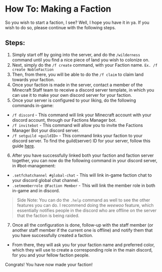 # How To: Making a Faction
So you wish to start a faction, I see? Well, I hope you have it in ya. If you wish to do so, please continue with the following steps.

## Steps:
1. Simply start off by going into the server, and do the `/wilderness` command until you find a nice piece of land you wish to colonize on.
2. Next, simply do the `/f create` command, with your Faction name. `Ex. /f create NobleFaction`
3. Then, from there, you will be able to do the `/f claim` to claim land towards your faction.
4. Once your faction is made in the server, contact a member of the Minecraft Staff team to receive a discord server template, in which you can use it to make your own discord server for your faction.
5. Once your server is configured to your liking, do the following commands in-game:
* `/f discord` - This command will link your Minecraft account with your discord account, through our Factions Manager bot.
* `/f invitebot` - This command will allow you to invite the Factions Manager Bot your discord server.
* `/f setguild <guildID>` - This command links your faction to your discord server. To find the guild(server) ID for your server, follow this guide [here](https://support.discord.com/hc/en-us/articles/206346498-Where-can-I-find-my-User-Server-Message-ID-).
6. After you have successfully linked both your faction and faction server together, you can now do the following command in your discord server, in #bot-management:
* `.setfchatchannel #global-chat` - This will link in-game faction chat to your discord global chat channel.
* `.setmemberrole @Faction Member` - This will link the member role in both in-game and in discord.
> Side Note: You can do the `.help` command as well to see the other features you can do. I recommend doing the *weewoo* feature, which essentially notifies people in the discord who are offline on the server that the faction is being raided.
7. Once all the configuration is done, follow-up with the staff member (or another staff member if the current one is offline) and notify them that you have successfully created a faction. 
* From there, they will ask you for your faction name and preferred color, which they will use to create a corresponding role in the main discord, for you and your fellow faction people.

Congrats! You have now made your faction!
